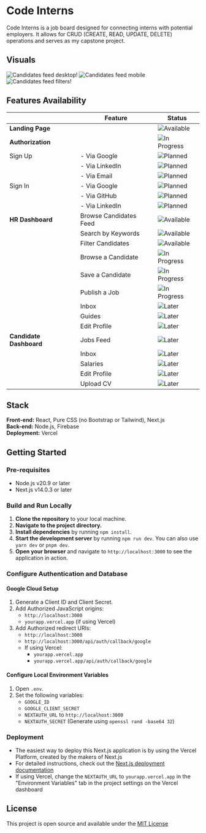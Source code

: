 # Code Interns

Code Interns is a job board designed for connecting interns with potential employers. It allows for CRUD (CREATE, READ, UPDATE, DELETE) operations and serves as my capstone project.

## Visuals
![Candidates feed desktop!](/public/readme/screenshot-desktop-candidates.jpg "Candidates feed desktop")
![Candidates feed mobile](/public/readme/screenshot-mobile-candidates.jpg "Candidates feed mobile")
![Candidates feed filters!](/public/readme/screenshot-mobile-candidates-filters.jpg "Candidates feed filters")

## Features Availability

|          | Feature                       | Status         |
|--------------------------|-------------------------------|----------------|
| **Landing Page**             |                              | ![Available](https://img.shields.io/badge/-Available-green)      |
| **Authorization**            |                              | ![In Progress](https://img.shields.io/badge/-In%20Progress-blue)              |
| Sign Up                  | - Via Google                  | ![Planned](https://img.shields.io/badge/-Planned-yellow)        |
|                          | - Via LinkedIn                | ![Planned](https://img.shields.io/badge/-Planned-yellow)        |
|                          | - Via Email                   | ![Planned](https://img.shields.io/badge/-Planned-yellow)        |
| Sign In                  | - Via Google                  | ![Planned](https://img.shields.io/badge/-Planned-yellow)        |
|                          | - Via GitHub                  | ![Planned](https://img.shields.io/badge/-Planned-yellow)        |
|                          | - Via LinkedIn                | ![Planned](https://img.shields.io/badge/-Planned-yellow)        |
| **HR Dashboard**             | Browse Candidates Feed        | ![Available](https://img.shields.io/badge/-Available-green)      |
|                          | Search by Keywords            | ![Available](https://img.shields.io/badge/-Available-green)      |
|                          | Filter Candidates             | ![Available](https://img.shields.io/badge/-Available-green)      |
|                          | Browse a Candidate            | ![In Progress](https://img.shields.io/badge/-In%20Progress-blue)    |
|                          | Save a Candidate              | ![In Progress](https://img.shields.io/badge/-In%20Progress-blue)    |
|                          | Publish a Job                 | ![In Progress](https://img.shields.io/badge/-In%20Progress-blue)    |
|                          | Inbox                         | ![Later](https://img.shields.io/badge/-Later-lightgrey)          |
|                          | Guides                        | ![Later](https://img.shields.io/badge/-Later-lightgrey)          |
|                          | Edit Profile                  | ![Later](https://img.shields.io/badge/-Later-lightgrey)          |
| **Candidate Dashboard**      | Jobs Feed                     | ![Later](https://img.shields.io/badge/-Later-lightgrey)          |
|                          | Inbox                         | ![Later](https://img.shields.io/badge/-Later-lightgrey)          |
|                          | Salaries                      | ![Later](https://img.shields.io/badge/-Later-lightgrey)          |
|                          | Edit Profile                  | ![Later](https://img.shields.io/badge/-Later-lightgrey)          |
|                          | Upload CV                     | ![Later](https://img.shields.io/badge/-Later-lightgrey)          |


## Stack

**Front-end:** React, Pure CSS (no Bootstrap or Tailwind), Next.js <br>
**Back-end:** Node.js, Firebase <br>
**Deployment:** Vercel <br>

## Getting Started

### Pre-requisites

- Node.js v20.9 or later
- Next.js v14.0.3 or later

### Build and Run Locally

1. **Clone the repository** to your local machine.
2. **Navigate to the project directory.**
3. **Install dependencies** by running `npm install`.
4. **Start the development server** by running `npm run dev`. You can also use `yarn dev` or `pnpm dev`.
5. **Open your browser** and navigate to `http://localhost:3000` to see the application in action.

### Configure Authentication and Database

#### Google Cloud Setup

1. Generate a Client ID and Client Secret.
2. Add Authorized JavaScript origins:
   - `http://localhost:3000`
   - `yourapp.vercel.app` (if using Vercel)
3. Add Authorized redirect URIs:
   - `http://localhost:3000`
   - `http://localhost:3000/api/auth/callback/google`
   - If using Vercel:
     - `yourapp.vercel.app`
     - `yourapp.vercel.app/api/auth/callback/google`

#### Configure Local Environment Variables

1. Open `.env`.
2. Set the following variables:
   - `GOOGLE_ID`
   - `GOOGLE_CLIENT_SECRET`
   - `NEXTAUTH_URL` to `http://localhost:3000`
   - `NEXTAUTH_SECRET` (Generate using `openssl rand -base64 32`)

### Deployment

- The easiest way to deploy this Next.js application is by using the Vercel Platform, created by the makers of Next.js
- For detailed instructions, check out the [Next.js deployment documentation](https://nextjs.org/docs/deployment)
- If using Vercel, change the `NEXTAUTH_URL` to `yourapp.vercel.app` in the "Environment Variables" tab in the project settings on the Vercel dashboard

## License

This project is open source and available under the [MIT License](https://opensource.org/licenses/MIT)
